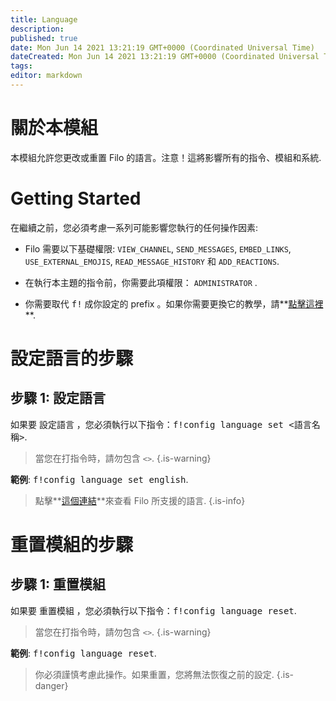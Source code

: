 ```yaml
---
title: Language
description:
published: true
date: Mon Jun 14 2021 13:21:19 GMT+0000 (Coordinated Universal Time)
dateCreated: Mon Jun 14 2021 13:21:19 GMT+0000 (Coordinated Universal Time)
tags:
editor: markdown
---
```


# 關於本模組

本模組允許您更改或重置 Filo 的語言。注意！這將影響所有的指令、模組和系統.

# Getting Started

在繼續之前，您必須考慮一系列可能影響您執行的任何操作因素:

- Filo 需要以下基礎權限: ``VIEW_CHANNEL``, ``SEND_MESSAGES``, ``EMBED_LINKS``, ``USE_EXTERNAL_EMOJIS``, ``READ_MESSAGE_HISTORY`` 和 ``ADD_REACTIONS``.

- 在執行本主題的指令前，你需要此項權限： ``ADMINISTRATOR`` .

- 你需要取代 <kbd>f!</kbd> 成你設定的 prefix 。如果你需要更換它的教學，請**[點擊這裡](https://wiki.filobot.xyz/zh-Tw/modules/prefix)**.

# 設定語言的步驟

## **步驟 1**: 設定語言

如果要 設定語言 ，您必須執行以下指令：<kbd>f!config language set \<語言名稱></kbd>.

> 當您在打指令時，請勿包含 ``<>``.
{.is-warning}

**範例**: <kbd>f!config language set english</kbd>.

> 點擊**[這個連結](https://wiki.filobot.xyz/zh-Tw/modules/language/list)**來查看 Filo 所支援的語言.
{.is-info}

# 重置模組的步驟

## **步驟 1**: 重置模組

如果要 重置模組 ，您必須執行以下指令：<kbd>f!config language reset</kbd>.

> 當您在打指令時，請勿包含 ``<>``.
{.is-warning}

**範例**: <kbd>f!config language reset</kbd>.

> 你必須謹慎考慮此操作。如果重置，您將無法恢復之前的設定.
{.is-danger}
